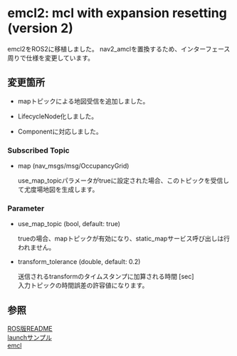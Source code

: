 # emcl2: mcl with expansion resetting (version 2)

emcl2をROS2に移植しました。
nav2_amclを置換するため、インターフェース周りで仕様を変更しています。

## 変更箇所

- mapトピックによる地図受信を追加しました。

- LifecycleNode化しました。

- Componentに対応しました。

### Subscribed Topic

- map (nav_msgs/msg/OccupancyGrid)

    use_map_topicパラメータがtrueに設定された場合、このトピックを受信して尤度場地図を生成します。

### Parameter

- use_map_topic (bool, default: true)

    trueの場合、mapトピックが有効になり、static_mapサービス呼び出しは行われません。

- transform_tolerance (double, default: 0.2)

    送信されるtransformのタイムスタンプに加算される時間 [sec]<br>
    入力トピックの時間誤差の許容値になります。

## 参照

[ROS版README](docs/ROS_README.md)<br>
[launchサンプル](docs/launch.md)<br>
[emcl](https://github.com/yo-fuji/emcl)
